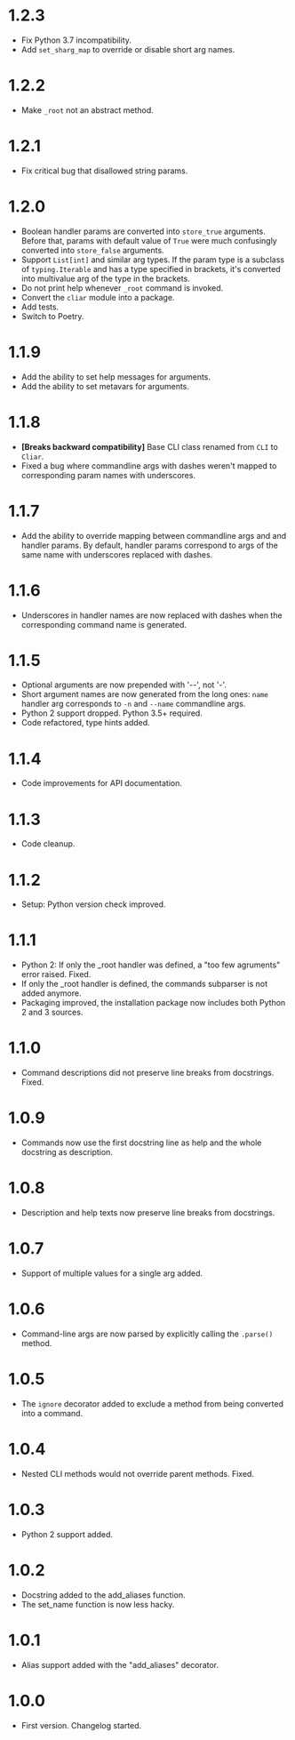 # 1.2.3

-   Fix Python 3.7 incompatibility.
-   Add `set_sharg_map` to override or disable short arg names.

# 1.2.2

-   Make `_root` not an abstract method.

# 1.2.1

-   Fix critical bug that disallowed string params.

# 1.2.0

-   Boolean handler params are converted into `store_true` arguments. Before that, params with default value of `True` were much confusingly converted into `store_false` arguments.
-   Support `List[int]` and similar arg types. If the param type is a subclass of `typing.Iterable` and has a type specified in brackets, it's converted into multivalue arg of the type in the brackets.
-   Do not print help whenever `_root` command is invoked.
-   Convert the `cliar` module into a package.
-   Add tests.
-   Switch to Poetry.

# 1.1.9

-   Add the ability to set help messages for arguments.
-   Add the ability to set metavars for arguments.

# 1.1.8

-   **[Breaks backward compatibility]** Base CLI class renamed from `CLI` to `Cliar`.
-   Fixed a bug where commandline args with dashes weren't mapped to corresponding param names with underscores.

# 1.1.7

-   Add the ability to override mapping between commandline args and and handler params. By default, handler params correspond to args of the same name with underscores replaced with dashes.

# 1.1.6

-   Underscores in handler names are now replaced with dashes when the corresponding command name is generated.

# 1.1.5

-   Optional arguments are now prepended with '--', not '-'.
-   Short argument names are now generated from the long ones: `name` handler arg corresponds to `-n` and `--name` commandline args.
-   Python 2 support dropped. Python 3.5+ required.
-   Code refactored, type hints added.

# 1.1.4

-   Code improvements for API documentation.

# 1.1.3

-   Code cleanup.

# 1.1.2

-   Setup: Python version check improved.

# 1.1.1

-   Python 2: If only the _root handler was defined, a "too few agruments" error raised. Fixed.
-   If only the _root handler is defined, the commands subparser is not added anymore.
-   Packaging improved, the installation package now includes both Python 2 and 3 sources.

# 1.1.0

-   Command descriptions did not preserve line breaks from docstrings. Fixed.

# 1.0.9

-   Commands now use the first docstring line as help and the whole docstring as description.

# 1.0.8

-   Description and help texts now preserve line breaks from docstrings.

# 1.0.7

-   Support of multiple values for a single arg added.

# 1.0.6

-   Command-line args are now parsed by explicitly calling the `.parse()` method.

# 1.0.5

-   The `ignore` decorator added to exclude a method from being converted into a command.

# 1.0.4

-   Nested CLI methods would not override parent methods. Fixed.

# 1.0.3

-   Python 2 support added.

# 1.0.2

-   Docstring added to the add_aliases function.
-   The set_name function is now less hacky.

# 1.0.1

-   Alias support added with the "add_aliases" decorator.

# 1.0.0

-   First version. Changelog started.
